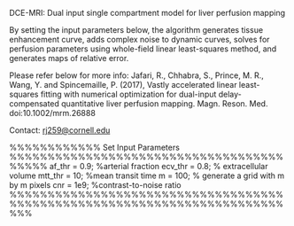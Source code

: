 DCE-MRI:
Dual input single compartment model for liver perfusion mapping 

By setting the input parameters below, the algorithm generates tissue
enhancement curve, adds complex noise to dynamic curves, solves for
perfusion parameters using whole-field linear least-squares method, and 
generates maps of relative error.  

Please refer below for more info:
Jafari, R., Chhabra, S., Prince, M. R., Wang, Y. and Spincemaille, P. (2017),
Vastly accelerated linear least-squares fitting with numerical optimization
for dual-input delay-compensated quantitative liver perfusion mapping. Magn.
Reson. Med. doi:10.1002/mrm.26888

Contact: rj259@cornell.edu

%%%%%%%%%%%% Set Input Parameters %%%%%%%%%%%%%%%%%%%%%%%%%%%%%%%%%%%%%%%%%
af_thr = 0.9; %arterial fraction
ecv_thr = 0.8; % extracellular volume
mtt_thr = 10; %mean transit time
m = 100; % generate a grid with m by m pixels
cnr = 1e9; %contrast-to-noise ratio
%%%%%%%%%%%%%%%%%%%%%%%%%%%%%%%%%%%%%%%%%%%%%%%%%%%%%%%%%%%%%%%%%%%%%%%%%%%
